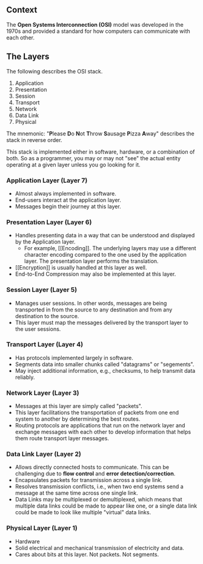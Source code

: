 ## Context

The **Open Systems Interconnection (OSI)** model was developed in the 1970s and provided a standard for how computers can communicate with each other.

## The Layers

The following describes the OSI stack.

1. Application
2. Presentation
3. Session
4. Transport
5. Network
6. Data Link
7. Physical

The mnemonic: "**P**lease **D**o **N**ot **T**hrow **S**ausage **P**izza **A**way" describes the stack in reverse order.

This stack is implemented either in software, hardware, or a combination of both.  So as a programmer, you may or may not "see" the actual entity operating at a given layer unless you go looking for it.


### Application Layer (Layer 7)
- Almost always implemented in software.
- End-users interact at the application layer.
- Messages begin their journey at this layer.

### Presentation Layer (Layer 6)
- Handles presenting data in a way that can be understood and displayed by the Application layer.
	- For example, [[Encoding]].  The underlying layers may use a different character encoding compared to the one used by the application layer.  The presentation layer performs the translation.
- [[Encryption]] is usually handled at this layer as well.
- End-to-End Compression may also be implemented at this layer.

### Session Layer (Layer 5)
- Manages user sessions.  In other words, messages are being transported in from the source to any destination and from any destination to the source.
- This layer must map the messages delivered by the transport layer to the user sessions.

### Transport Layer (Layer 4)
- Has protocols implemented largely in software.
- Segments data into smaller chunks called "datagrams" or "segements".
- May inject additional information, e.g., checksums, to help transmit data reliably.

### Network Layer (Layer 3)
- Messages at this layer are simply called "packets".
- This layer facilitations the transportation of packets from one end system to another by determining the best routes.
- Routing protocols are applications that run on the network layer and exchange messages with each other to develop information that helps them route transport layer messages.

### Data Link Layer (Layer 2)
- Allows directly connected hosts to communicate.  This can be challenging due to **flow control** and **error detection/correction**.
- Encapsulates packets for transmission across a single link.
- Resolves transmission conflicts, i.e., when two end systems send a message at the same time across one single link.
- Data Links may be multiplexed or demultiplexed, which means that multiple data links could be made to appear like one, or a single data link could be made to look like multiple "virtual" data links.

### Physical Layer (Layer 1)
- Hardware
- Solid electrical and mechanical transmission of electricity and data.
- Cares about bits at this layer. Not packets. Not segments.